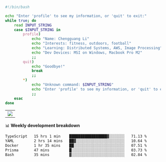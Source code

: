 ```bash
#!/bin/bash

echo "Enter 'profile' to see my information, or 'quit' to exit:"
while true; do
    read INPUT_STRING
    case $INPUT_STRING in
        profile)
            echo "Name: Chengguang Li"
            echo "Interests: fitness, outdoors, football"
            echo "Learning: Distributed Systems, AWS, Image Processing"
            echo "Dev Devices: MSI on Windows, Macbook Pro M2"
            ;;
        quit)
            echo "Goodbye!"
            break
            ;;
        *)
            echo "Unknown command: $INPUT_STRING"
            echo "Enter 'profile' to see my information, or 'quit' to exit:"
            ;;
    esac
done

```

<!--Contribution Graph-->
<table>
  <tr>
    <td>
      <picture>
        <source media="(prefers-color-scheme: light)" srcset="https://github-readme-activity-graph.vercel.app/graph?username=chengguang-li&theme=xcode&bg_color=FF000000&color=000000&hide_border=true" />
        <img src="https://github-readme-activity-graph.vercel.app/graph?username=chengguang-li&theme=xcode&bg_color=FF000000&hide_border=true" />
      </picture>
  </tr>
</table>

📊 **Weekly development breakdown**

<!--START_SECTION:waka-->

```txt
TypeScript   15 hrs 1 min    █████████████████▓░░░░░░░   71.13 %
YAML         2 hrs 14 mins   ██▓░░░░░░░░░░░░░░░░░░░░░░   10.64 %
Docker       1 hr 35 mins    ██░░░░░░░░░░░░░░░░░░░░░░░   07.51 %
Prisma       47 mins         █░░░░░░░░░░░░░░░░░░░░░░░░   03.73 %
Bash         35 mins         ▓░░░░░░░░░░░░░░░░░░░░░░░░   02.84 %
```

<!--END_SECTION:waka-->

